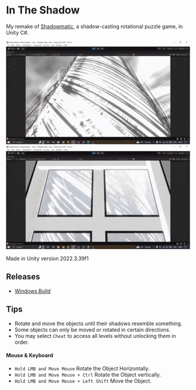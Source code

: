 # In The Shadow
My remake of [Shadowmatic](https://en.wikipedia.org/wiki/Shadowmatic), a shadow-casting rotational puzzle game, in Unity C#.

<p float="left">
  <img src="https://github.com/BrMohammed/in_the_shadows/blob/main/ScreenRecord/1.gif" width="840" />
  <img src="https://github.com/BrMohammed/in_the_shadows/blob/main/ScreenRecord/2.gif" width="840" />
</p>

Made in Unity version 2022.3.39f1  

## Releases

* [Windows Build](https://drive.usercontent.google.com/download?id=1LarQSWULPdAcNzBym07snR5F1CXfaEX_&export=download&authuser=0&confirm=t&uuid=b3eabf07-8160-4fad-9322-c48f58817e44&at=APvzH3pBFW_2MP410H9YjNxR6IS2%3A1735553014494)

## Tips

* Rotate and move the objects until their shadows resemble something.
* Some objects can only be moved or rotated in certain directions.
* You may select `Cheat` to access all levels without unlocking them in order.

#### Mouse & Keyboard
* `Hold LMB and Move Mouse` Rotate the Object Horizontally.
* `Hold LMB and Move Mouse + Ctrl` Rotate the Object vertically.
* `Hold LMB and Move Mouse + Left Shift` Move the Object.

